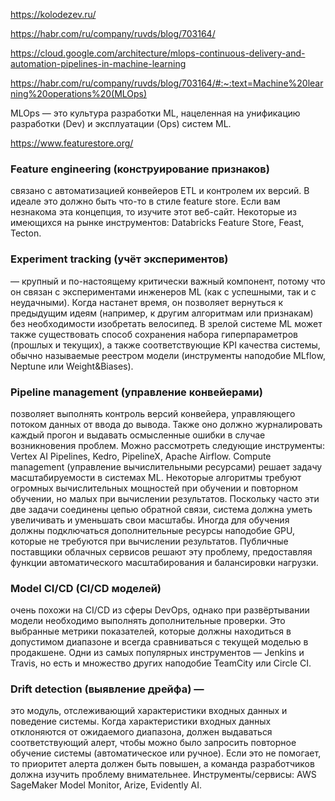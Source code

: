 https://kolodezev.ru/

https://habr.com/ru/company/ruvds/blog/703164/

https://cloud.google.com/architecture/mlops-continuous-delivery-and-automation-pipelines-in-machine-learning

https://habr.com/ru/company/ruvds/blog/703164/#:~:text=Machine%20learning%20operations%20(MLOps)

MLOps — это культура разработки ML, нацеленная на унификацию разработки (Dev) и эксплуатации (Ops) систем ML.

https://www.featurestore.org/

### Feature engineering (конструирование признаков)
связано с автоматизацией конвейеров ETL и контролем их версий. В идеале это должно быть что-то в стиле feature store. Если вам незнакома эта концепция, то изучите этот веб-сайт. Некоторые из имеющихся на рынке инструментов: Databricks Feature Store, Feast, Tecton.

### Experiment tracking (учёт экспериментов) 
— крупный и по-настоящему критически важный компонент, потому что он связан с экспериментами инженеров ML (как с успешными, так и с неудачными). Когда настанет время, он позволяет вернуться к предыдущим идеям (например, к другим алгоритмам или признакам) без необходимости изобретать велосипед. В зрелой системе ML может также существовать способ сохранения набора гиперпараметров (прошлых и текущих), а также соответствующие KPI качества системы, обычно называемые реестром модели (инструменты наподобие MLflow, Neptune или Weight&Biases).

### Pipeline management (управление конвейерами) 
позволяет выполнять контроль версий конвейера, управляющего потоком данных от ввода до вывода. 
Также оно должно журналировать каждый прогон и выдавать осмысленные ошибки в случае возникновения проблем. 
Можно рассмотреть следующие инструменты: Vertex AI Pipelines, Kedro, PipelineX, Apache Airflow.
Compute management (управление вычислительными ресурсами) решает задачу масштабируемости в системах ML. 
Некоторые алгоритмы требуют огромных вычислительных мощностей при обучении и повторном обучении, но малых при вычислении результатов. 
Поскольку часто эти две задачи соединены цепью обратной связи, система должна уметь увеличивать и уменьшать свои масштабы. 
Иногда для обучения должны подключаться дополнительные ресурсы наподобие GPU, которые не требуются при вычислении результатов. 
Публичные поставщики облачных сервисов решают эту проблему, предоставляя функции автоматического масштабирования и балансировки нагрузки.

### Model CI/CD (CI/CD моделей) 
очень похожи на CI/CD из сферы DevOps, однако при развёртывании модели необходимо выполнять дополнительные проверки. 
Это выбранные метрики показателей, которые должны находиться в допустимом диапазоне и всегда сравниваться с текущей моделью в продакшене. 
Одни из самых популярных инструментов — Jenkins и Travis, но есть и множество других наподобие TeamCity или Circle CI.

### Drift detection (выявление дрейфа) — 
это модуль, отслеживающий характеристики входных данных и поведение системы.
Когда характеристики входных данных отклоняются от ожидаемого диапазона, должен выдаваться соответствующий алерт, 
чтобы можно было запросить повторное обучение системы (автоматическое или ручное). 
Если это не помогает, то приоритет алерта должен быть повышен, а команда разработчиков должна изучить проблему внимательнее. 
Инструменты/сервисы: AWS SageMaker Model Monitor, Arize, Evidently AI.
